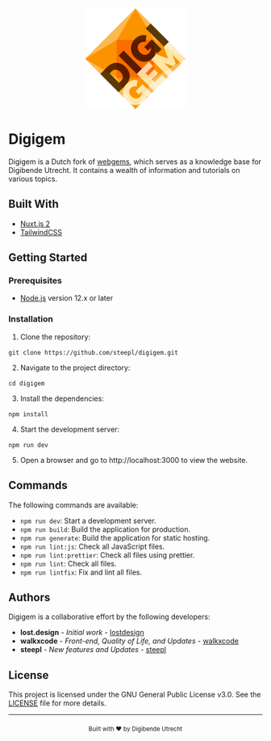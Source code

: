 <div align="center">
  <img src="https://raw.githubusercontent.com/steepl/digigem/digigem/static/logo.png" alt="Digigem logo" width="200">
</div>

# Digigem

Digigem is a Dutch fork of [webgems](https://github.com/lostdesign/webgems), which serves as a knowledge base for Digibende Utrecht. It contains a wealth of information and tutorials on various topics.

## Built With

- [Nuxt.js 2](https://nuxtjs.org)
- [TailwindCSS](https://tailwindcss.com/)

## Getting Started

### Prerequisites
- [Node.js](https://nodejs.org/en/) version 12.x or later

### Installation
1. Clone the repository:
```
git clone https://github.com/steepl/digigem.git
```

2. Navigate to the project directory:
```
cd digigem
```

3. Install the dependencies:
```
npm install
```

4. Start the development server:
```
npm run dev
```

5. Open a browser and go to http://localhost:3000 to view the website.

## Commands

The following commands are available:

- `npm run dev`: Start a development server.
- `npm run build`: Build the application for production.
- `npm run generate`: Build the application for static hosting.
- `npm run lint:js`: Check all JavaScript files.
- `npm run lint:prettier`: Check all files using prettier.
- `npm run lint`: Check all files.
- `npm run lintfix`: Fix and lint all files.

## Authors

Digigem is a collaborative effort by the following developers:

- **lost.design** - _Initial work_ - [lostdesign](https://github.com/lostdesign)
- **walkxcode** - _Front-end, Quality of Life, and Updates_ - [walkxcode](https://github.com/walkxcode)
- **steepl** - _New features and Updates_ - [steepl](https://github.com/steepl)

## License

This project is licensed under the GNU General Public License v3.0. See the [LICENSE](https://github.com/steepl/digigem/blob/digigem/LICENSE) file for more details.

---

<div align="center">
<sub>Built with ❤︎ by Digibende Utrecht</sub>
</div>
